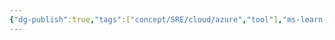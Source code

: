 ```yaml
---
{"dg-publish":true,"tags":["concept/SRE/cloud/azure","tool"],"ms-learn-url":"https://azure.microsoft.com/en-us/get-started/azure-portal/mobile-app/","definition":"Stay connected to your Azure resources—anytime, anywhere.","creation_date":"2024-05-02 18:40","permalink":"/concepts/azure-mobile-app/","dgPassFrontmatter":true}
---
```


